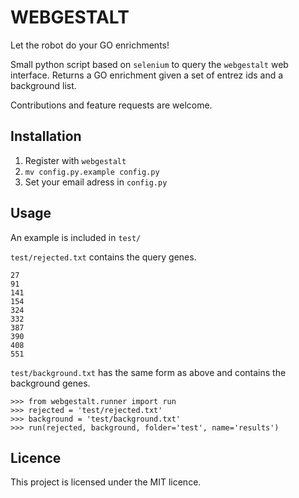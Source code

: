 WEBGESTALT
=========
Let the robot do your GO enrichments!

Small python script based on `selenium` to query the `webgestalt` web interface.
Returns a GO enrichment given a set of entrez ids and a background list.

Contributions and feature requests are welcome.

Installation
------------

1. Register with `webgestalt`
2. `mv config.py.example config.py`
3. Set your email adress in `config.py`

Usage
------------
An example is included in `test/`

`test/rejected.txt` contains the query genes.
  
    27
    91
    141
    154
    324
    332
    387
    390
    408
    551

`test/background.txt` has the same form as above and contains the background genes.

    >>> from webgestalt.runner import run
    >>> rejected = 'test/rejected.txt'
    >>> background = 'test/background.txt'
    >>> run(rejected, background, folder='test', name='results')

Licence
------------
This project is licensed under the MIT licence.
